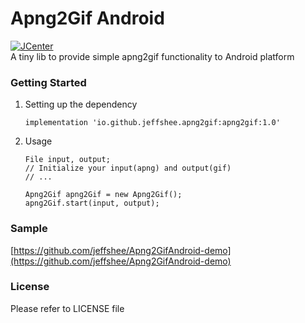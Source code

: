 # Apng2Gif Android
[ ![JCenter](https://api.bintray.com/packages/jeffshee/maven/io.github.jeffshee.apng2gif/images/download.svg?version=1.0) ](https://bintray.com/jeffshee/maven/io.github.jeffshee.apng2gif/1.0/link)  
A tiny lib to provide simple apng2gif functionality to Android platform

### Getting Started
1. Setting up the dependency
	```
    implementation 'io.github.jeffshee.apng2gif:apng2gif:1.0'
    ```
2. Usage
	```
	File input, output;
	// Initialize your input(apng) and output(gif)
	// ...

	Apng2Gif apng2Gif = new Apng2Gif();
	apng2Gif.start(input, output);
    ```

### Sample
[https://github.com/jeffshee/Apng2GifAndroid-demo](https://github.com/jeffshee/Apng2GifAndroid-demo)

### License
Please refer to LICENSE file
